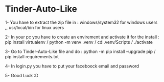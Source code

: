 # Tinder-Auto-Like

1- You have to extract the zip file in :
        windows/system32 for windows users ,, usr/local/bin for linux users
    
2- In your pc you have to create an envirement and activate it
      for the install :
              pip install virtualenv  /   python -m venv .venv  /  cd .venv/Scripts  /   ./activate     
              
3- Go to Tinder-Auto-Like file and do :
        python -m pip install –upgrade pip  /  pip install requirements.txt
        
4- In login.py you have to put your faceboock email and password

5- Good Luck :D
